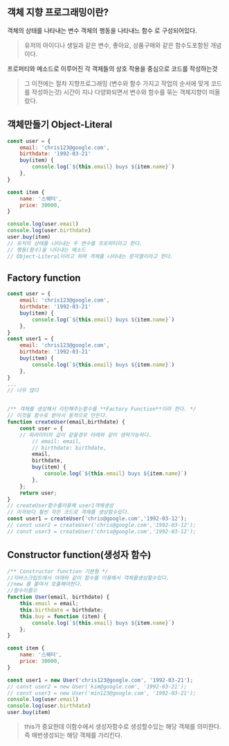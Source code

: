 ## 객체 지향 프로그래밍이란?
객체의 상태를 나타내는 변수
객체의 행동을 나타내느 함수 로 구성되어있다.
>유저의 아이디나 생일과 같은 변수, 좋아요, 상품구매와 같은 함수도포함된 개념이다.

프로퍼티와 메소드로 이루어진 각 객체들의 상호 작용을 중심으로 코드를 작성하는것
> 그 이전에는 절차 지향프로그래밍 (변수와 함수 가지고 작업의 순서에 맞게 코드를 작성하는것)
> 시간이 지나 다양화되면서 변수와 함수를 묶는 객체지향이 떠올랐다.

## 객체만들기 Object-Literal
```js
const user = {
	email: 'chris123@google.com',
	birthdate: '1992-03-21'
	buy(item) {
		console.log(`${this.email} buys ${item.name}`)
	},
}

const item {
	name: '스웨터',
	price: 30000,
}

console.log(user.email)
console.log(user.birthdate)
user.buy(item)
// 유저의 상태를 나타내는 두 변수를 프로퍼티라고 한다.
// 행동(함수)을 나타내는 메소드
// Object-Literal이라고 하며 객체를 나타내는 문자열이라고 한다.
```

## Factory function
```js
const user = {
	email: 'chris123@google.com',
	birthdate: '1992-03-21'
	buy(item) {
		console.log(`${this.email} buys ${item.name}`)
	},
}
const user1 = {
	email: 'chris123@google.com',
	birthdate: '1992-03-21'
	buy(item) {
		console.log(`${this.email} buys ${item.name}`)
	},
}
...
// 너무 많다


/** 객체를 생성해서 리턴해주는함수를 **Factory Function**이라 한다. */
// 이것을 함수로 받아서 동적으로 만든다.
function createUser(email,birthdate) {
	const user = {
	// 파라미터의 값이 같을경우 아래와 같이 생략가능하다.
		// email: email,
		// birthdate: birthdate,
		email,
		birthdate,
		buy(item) {
			console.log(`${this.email} buys ${item.name}`)
		},
	};
	return user;
}
// createUser함수를이용해 user1객체생성
// 아까보다 훨씬 작은 코드로 객체를 생성할수있다.
const user1 = createUser('chris@google.com','1992-03-12');
// const user2 = createUser('chris@google.com','1992-03-12');
// const user3 = createUser('chris@google.com','1992-03-12');
```

## Constructor function(생성자 함수)
```js
/** Constructor function 기본형 */
//자바스크립트에서 아래와 같이 함수를 이용해서 객체를생성할수있다.
//new 를 붙여서 호출해야한다.
//함수이름으 
function User(email, birthdate) {
	this.email = email;
	this.birthdate = birthdate;
	this.buy = function (item) {
		console.log(`${this.email} buys ${item.name}`)
	};
}

const item {
	name: '스웨터',
	price: 30000,
}

const user1 = new User('chris123@google.com', '1992-03-21');
// const user2 = new User('kim@google.com', '1992-03-21');
// const user3 = new User('min123@google.com', '1992-03-21');
console.log(user.email)
console.log(user.birthdate)
user.buy(item)
```
> this가 중요한데 이함수에서 생성자함수로 생성할수있는 해당 객체를 의미한다.
> 즉 매번생성되는 해당 객체를 가리킨다.